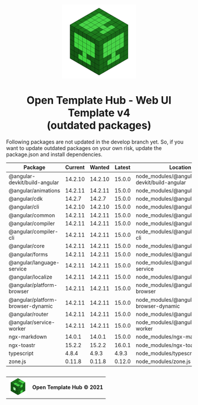 <p align="center">
  <a href="https://opentemplatehub.com">
    <img src="https://raw.githubusercontent.com/open-template-hub/open-template-hub.github.io/master/assets/logo/ui/web-ui-logo.png" alt="Logo" width=200>
  </a>
</p>


<h1 align="center">
Open Template Hub - Web UI Template v4
  <br/>
(outdated packages)
</h1>

Following packages are not updated in the develop branch yet. So, if you want to update outdated packages on your own risk, update the package.json and install dependencies.

| Package | Current | Wanted | Latest | Location |
| --- | --- | --- | --- | --- |
| @angular-devkit/build-angular | 14.2.10 | 14.2.10 | 15.0.0 | node_modules/@angular-devkit/build-angular |
| @angular/animations | 14.2.11 | 14.2.11 | 15.0.0 | node_modules/@angular/animations |
| @angular/cdk | 14.2.7 | 14.2.7 | 15.0.0 | node_modules/@angular/cdk |
| @angular/cli | 14.2.10 | 14.2.10 | 15.0.0 | node_modules/@angular/cli |
| @angular/common | 14.2.11 | 14.2.11 | 15.0.0 | node_modules/@angular/common |
| @angular/compiler | 14.2.11 | 14.2.11 | 15.0.0 | node_modules/@angular/compiler |
| @angular/compiler-cli | 14.2.11 | 14.2.11 | 15.0.0 | node_modules/@angular/compiler-cli |
| @angular/core | 14.2.11 | 14.2.11 | 15.0.0 | node_modules/@angular/core |
| @angular/forms | 14.2.11 | 14.2.11 | 15.0.0 | node_modules/@angular/forms |
| @angular/language-service | 14.2.11 | 14.2.11 | 15.0.0 | node_modules/@angular/language-service |
| @angular/localize | 14.2.11 | 14.2.11 | 15.0.0 | node_modules/@angular/localize |
| @angular/platform-browser | 14.2.11 | 14.2.11 | 15.0.0 | node_modules/@angular/platform-browser |
| @angular/platform-browser-dynamic | 14.2.11 | 14.2.11 | 15.0.0 | node_modules/@angular/platform-browser-dynamic |
| @angular/router | 14.2.11 | 14.2.11 | 15.0.0 | node_modules/@angular/router |
| @angular/service-worker | 14.2.11 | 14.2.11 | 15.0.0 | node_modules/@angular/service-worker |
| ngx-markdown | 14.0.1 | 14.0.1 | 15.0.0 | node_modules/ngx-markdown |
| ngx-toastr | 15.2.2 | 15.2.2 | 16.0.1 | node_modules/ngx-toastr |
| typescript | 4.8.4 | 4.9.3 | 4.9.3 | node_modules/typescript |
| zone.js | 0.11.8 | 0.11.8 | 0.12.0 | node_modules/zone.js |

<table align="right"><tr><td><a href="https://opentemplatehub.com"><img src="https://raw.githubusercontent.com/open-template-hub/open-template-hub.github.io/master/assets/logo/brand-logo.png" width="50px" alt="oth"/></a></td><td><b>Open Template Hub © 2021</b></td></tr></table>


